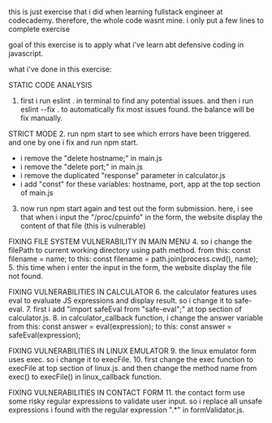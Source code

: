 this is just exercise that i did when learning fullstack engineer at codecademy. therefore, the whole code wasnt mine. i only put a few lines to complete exercise

goal of this exercise is to apply what i've learn abt defensive coding in javascript.

what i've done in this exercise:

STATIC CODE ANALYSIS
1. first i run eslint . in terminal to find any potential issues. and then i run eslint --fix . to automatically fix most issues found. the balance will be fix manually.

STRICT MODE
2. run npm start to see which errors have been triggered. and one by one i fix and run npm start.
- i remove the "delete hostname;" in main.js
- i remove the "delete port;" in main.js
- i remove the duplicated "response" parameter in calculator.js
- i add "const" for these variables: hostname, port, app at the top section of main.js
3. now run npm start again and test out the form submission. here, i see that when i input the "/proc/cpuinfo" in the form, the website display the content of that file (this is vulnerable)

FIXING FILE SYSTEM VULNERABILITY IN MAIN MENU
4. so i change the filePath to current working directory using path method. from this:
const filename = name;
to this:
const filename = path.join(process.cwd(), name);
5. this time when i enter the input in the form, the website display the file not found.

FIXING VULNERABILITIES IN CALCULATOR
6. the calculator features uses eval to evaluate JS expressions and display result. so i change it to safe-eval. 
7. first i add "import safeEval from "safe-eval";" at top section of calculator.js.
8. in calculator_callback function, i change the answer variable from this: 
const answer = eval(expression);
to this: 
const answer = safeEval(expression);

FIXING VULNERABILITIES IN LINUX EMULATOR
9. the linux emulator form uses exec. so i change it to execFile.
10. first change the exec function to execFile at top section of linux.js.
and then change the method name from exec() to execFile() in linux_callback function.

FIXING VULNERABILITIES IN CONTACT FORM
11. the contact form use some risky regular expressions to validate user input. so i replace all unsafe expressions i found with the regular expression ".*" in formValidator.js.

